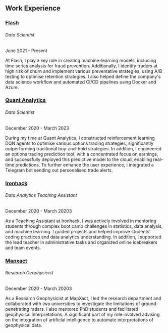 <div class='PortMarker'>

## Work Experience

<div class='StyledHR StyledHRProjects'></div>

<h3><a href="https://flash.co.za/" class="gradientHoverLink">Flash</a></h4>


###### Data Scientist

June 2021 - Present

At Flash, I play a key role in creating machine-learning models, including time series analysis for fraud prevention. Additionally, I identify traders at high risk of churn and implement various preventative strategies, using A/B testing to optimise retention strategies. I also helped define the company's data science workflow and automated CI/CD pipelines using Docker and Azure.

<div class='StyledHR StyledHRProjects'></div>


<h3><a href="https://www.google.co.za/" class="gradientHoverLink">Quant Analytics</a></h4>

###### Data Scientist

December 2020 - March 2023

During my time at Quant Analytics, I constructed reinforcement learning DQN agents to optimise various options trading strategies, significantly outperforming traditional buy-and-hold strategies. In addition, I engineered an options trading prediction tool, with a concentrated focus on earnings, and successfully deployed this predictive model to the cloud, enabling real-time predictions. To further enhance the user experience, I integrated a Telegram bot sending out personalised trade alerts.

<div class='StyledHR StyledHRProjects'></div>

<h3><a href="https://www.ironhack.com/ww/en" class="gradientHoverLink">Ironhack</a></h4>

###### Data Analytics Teaching Assistant

December 2020 - March 20203


As a Teaching Assistant at Ironhack, I was actively involved in mentoring students through complex boot camp challenges in statistics, data analysis, and machine learning. I guided projects and helped improve students' coding practices and data analytics understanding. In addition, I supported the lead teacher in administrative tasks and organized online icebreakers and team events.


<div class='StyledHR StyledHRProjects'></div>

<h3><a href="https://mapxact.com/" class="gradientHoverLink">Mapxact</a></h4>

###### Research Geophysicist

December 2020 - March 20203


As a Research Geophysicist at MapXact, I led the research department and collaborated with two universities to investigate the limitations of ground-penetrating radars. I also mentored PhD students and facilitated geophysical interpretations. A significant part of my role involved advising on the integration of artificial intelligence to automate interpretations of geophysical data.



